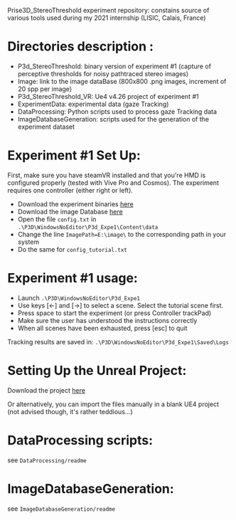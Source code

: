 Prise3D_StereoThreshold experiment repository: constains source of various tools used during my 2021 internship (LISIC, Calais, France)

# Directories description :

* P3d_StereoThreshold: binary version of experiment \#1 (capture of perceptive thresholds for noisy pathtraced stereo images)
* Image: link to the image dataBase (800x800 .png images, increment of 20 spp per image)
* P3d_StereoThreshold_VR: Ue4 v4.26 project of experiment \#1
* ExperimentData: experimental data (gaze Tracking)
* DataProcessing: Python scripts used to process gaze Tracking data
* ImageDatabaseGeneration: scripts used for the generation of the experiment dataset

# Experiment \#1 Set Up:
First, make sure you have steamVR installed and that you're HMD is configured properly (tested with Vive Pro and Cosmos).
The experiment requires one controller (either right or left).

* Download the experiment binaries [here](TODO)
* Download the image Database [here](TODO)
* Open the file ```config.txt```  in ```.\P3D\WindowsNoEditor\P3d_Expe1\Content\data``` 
* Change the line ```ImagePath=E:\image\```  to the corresponding path in your system
* Do the same for ```config_tutorial.txt```

# Experiment \#1 usage:

* Launch ```.\P3D\WindowsNoEditor\P3d_Expe1```
* Use keys [<-] and [->] to select a scene. Select the tutorial scene first.
* Press space to start the experiment (or press Controller trackPad)
* Make sure the user has understood the instructions correctly
* When all scenes have been exhausted, press [esc] to quit

Tracking results are saved in: ```.\P3D\WindowsNoEditor\P3d_Expe1\Saved\Logs```

# Setting Up the Unreal Project:

Download the project [here](TODO)

Or alternatively, you can import the files manually in a blank UE4 project (not advised though, it's rather teddious...)

# DataProcessing scripts:
see ```DataProcessing/readme```

# ImageDatabaseGeneration:
see ```ImageDatabaseGeneration/readme```
